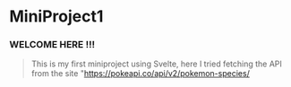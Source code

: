 ﻿# MiniProject1

 ### WELCOME HERE !!!

 > This is my first miniproject using Svelte, here I tried fetching the API from the site "https://pokeapi.co/api/v2/pokemon-species/
